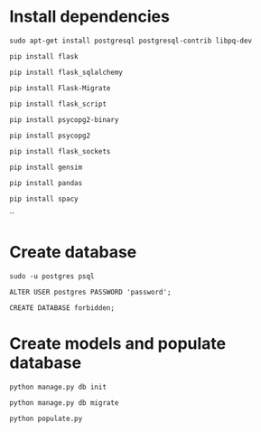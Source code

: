 # Install dependencies

`sudo apt-get install postgresql postgresql-contrib libpq-dev`

`pip install flask`

`pip install flask_sqlalchemy`

`pip install Flask-Migrate`

`pip install flask_script`

`pip install psycopg2-binary`

`pip install psycopg2`

`pip install flask_sockets`

`pip install gensim`

`pip install pandas`

`pip install spacy`

``

# Create database
`sudo -u postgres psql`

`ALTER USER postgres PASSWORD 'password';` 

`CREATE DATABASE forbidden;`

# Create models and populate database
`python manage.py db init`

`python manage.py db migrate`

`python populate.py`

